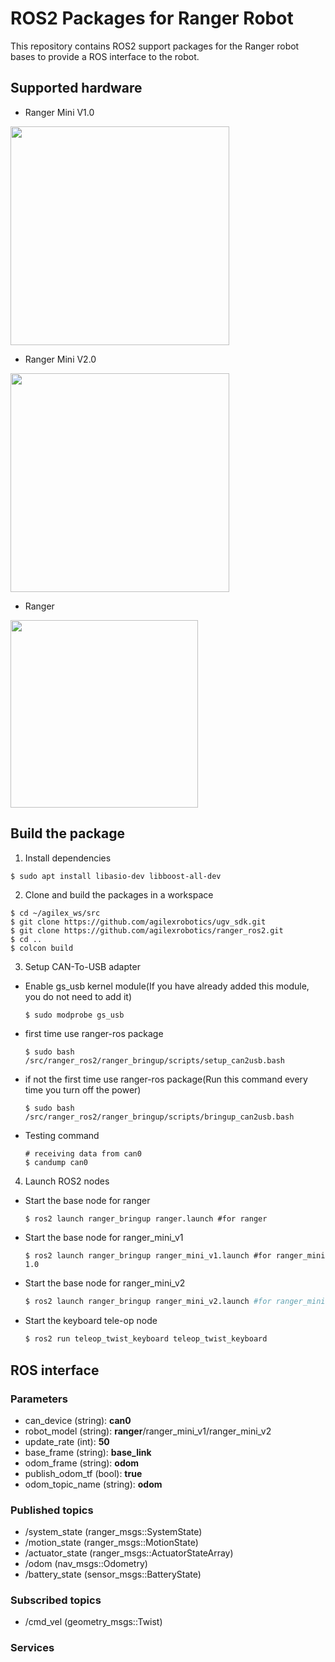 # ROS2 Packages for Ranger Robot

This repository contains ROS2 support packages for the Ranger robot bases to provide a ROS interface to the robot.

## Supported hardware

* Ranger Mini V1.0
<img src="./docs/ranger_mini_v1.png" width="350" />

* Ranger Mini V2.0
<img src="./docs/ranger_mini_v2.png" width="350" />

* Ranger
<img src="./docs/ranger.png" width="300" />

## Build the package

1. Install dependencies

```bash
$ sudo apt install libasio-dev libboost-all-dev
```

2. Clone and build the packages in a workspace

```
$ cd ~/agilex_ws/src
$ git clone https://github.com/agilexrobotics/ugv_sdk.git
$ git clone https://github.com/agilexrobotics/ranger_ros2.git
$ cd ..
$ colcon build
```
3. Setup CAN-To-USB adapter

* Enable gs_usb kernel module(If you have already added this module, you do not need to add it)
    ```
    $ sudo modprobe gs_usb
    ```
    
* first time use ranger-ros package
   ```
   $ sudo bash /src/ranger_ros2/ranger_bringup/scripts/setup_can2usb.bash
   ```
   
* if not the first time use ranger-ros package(Run this command every time you turn off the power) 
   ```
   $ sudo bash /src/ranger_ros2/ranger_bringup/scripts/bringup_can2usb.bash
   ```
   
* Testing command
    ```
    # receiving data from can0
    $ candump can0
    ```

4. Launch ROS2 nodes

* Start the base node for ranger

    ```shell
    $ ros2 launch ranger_bringup ranger.launch #for ranger
    ```

* Start the base node for ranger_mini_v1

    ```shell
    $ ros2 launch ranger_bringup ranger_mini_v1.launch #for ranger_mini 1.0
    ```

* Start the base node for ranger_mini_v2

    ```bash
    $ ros2 launch ranger_bringup ranger_mini_v2.launch #for ranger_mini 2.0
    ```
    
* Start the keyboard tele-op node

    ```bash
    $ ros2 run teleop_twist_keyboard teleop_twist_keyboard
    ```

## ROS interface

### Parameters

* can_device (string): **can0**
* robot_model (string): **ranger**/ranger_mini_v1/ranger_mini_v2
* update_rate (int): **50**
* base_frame (string): **base_link**
* odom_frame (string): **odom**
* publish_odom_tf (bool): **true**
* odom_topic_name (string): **odom**

### Published topics

* /system_state (ranger_msgs::SystemState)
* /motion_state (ranger_msgs::MotionState)
* /actuator_state (ranger_msgs::ActuatorStateArray)
* /odom (nav_msgs::Odometry)
* /battery_state (sensor_msgs::BatteryState)

### Subscribed topics

* /cmd_vel (geometry_msgs::Twist)

### Services
